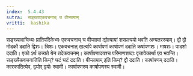 ```yaml
---
index:  5.4.43
sutra:  सङ्ख्याएकवचनाच् च वीप्सायाम्
vritti:  kashika 
---
```


सङ्ख्यावाचिभ्यः प्रातिपदिकेभ्यः एकवचनाच् च वीप्सायां द्योत्यायां शस्प्रत्ययो भवति अन्यतरस्याम्। द्वौ द्वौ मोदकौ ददाति द्विशः। त्रिशः। एकवचनात् खल्वपि कार्षापणं कार्षापणं ददाति कर्षापणशः। माषशः। पादशो ददाति। एको ऽर्थ उच्यते येन तदेकवचनम्। कार्षापणादयश्च परिमाणशब्दाः वृत्तावेकार्था एव भवन्ति। सङ्ख्यैकवचनातिति किम्? घटं घटं ददाति। वीप्सायाम् इति किम्? द्वौ ददाति। कार्षापणम् ददाति। कारकातित्येव, द्वयोर् द्वयोः स्वामी। कार्षापणस्य कार्षापणस्य स्वामी।

